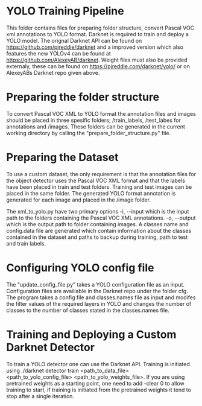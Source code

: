 # YOLO Training Pipeline
This folder contains files for preparing folder structure, convert Pascal VOC xml annotations to YOLO format.
Darknet is required to train and deploy a YOLO model. The orignal Darknet API can be found on https://github.com/pjreddie/darknet and 
a improved version which also features the new YOLOv4 can be found at https://github.com/AlexeyAB/darknet.
Weight files must also be provided externaly, these can be found on https://pjreddie.com/darknet/yolo/ or on AlexeyABs Darknet repo given above. 

# Preparing the folder structure
To convert Pascal VOC XML to YOLO format the annotation files and images should be placed in three spesific folders; /train_labels, /test_labes for annotations and /images.
These folders can be generated in the current working directory by calling the "prepare_folder_structure.py" file.

# Preparing the Dataset
To use a custom dataset, the only requirement is that the annotation files for the object detector uses the Pascal VOC XML format and that the labels have been placed in train and test folders.
Training and test images can be placed in the same folder. The generated YOLO format annotation is generated for each image and placed in the /image folder.

The xml_to_yolo.py have two primary options -i, --input which is the input path to the folders containing the Pascal VOC XML annotations.
-o, --output which is the output path to folder containing images. A classes.name and config.data file are generated which contain information about the classes contained in the dataset and paths to backup during training, path to test and train labels.

# Configuring YOLO config file
The "update_config_file.py" takes a YOLO configuration file as an input. Configuration files are availiable in the Darknet repo under the folder cfg.
The program takes a config file and classes.names file as input and modifes the filter values of the required layers in YOLO and changes the number of classes to the number of classes stated in the classes.names file.


# Training and Deploying a Custom Darknet Detector
To train a YOLO detector one can use the Darknet API.
Training is initiated using ./darknet detector train <path_to_data_file> <path_to_yolo_config_file> <path_to_yolo_weights_file>. If you are using pretrained weights as a starting point, one need to add -clear 0 to allow training to start,
if training is initiated from the pretrained weights it tend to stop after a single iteration.